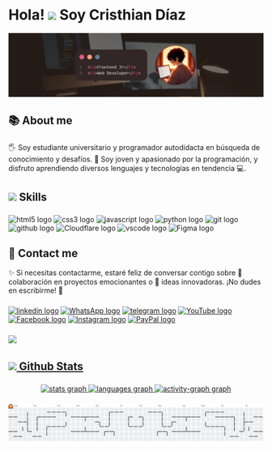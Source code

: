 <h1 align="left">Hola! <img src="https://media.giphy.com/media/hvRJCLFzcasrR4ia7z/giphy.gif" width="30"> Soy Cristhian Díaz</h1>

![Banner de LinkedIn](img/banner-github.webp)

###

<h2 align="left">📚 About me</h2>

###

<p align="left">🖐️ Soy estudiante universitario y programador autodidacta en búsqueda de conocimiento y desafíos. 🚀 Soy joven y apasionado por la programación, y disfruto aprendiendo diversos lenguajes y tecnologías en tendencia 💻.<p>

###

<h2 align="left"><img src="https://media2.giphy.com/media/QssGEmpkyEOhBCb7e1/giphy.gif?cid=ecf05e47a0n3gi1bfqntqmob8g9aid1oyj2wr3ds3mg700bl&rid=giphy.gif" width ="25"> Skills</h2>

###

<div align="left">
  <img src="https://cdn.jsdelivr.net/gh/devicons/devicon/icons/html5/html5-original.svg" width="50" height="40" alt="html5 logo"  />
  <img src="https://cdn.jsdelivr.net/gh/devicons/devicon/icons/css3/css3-original.svg" width="50" height="40" alt="css3 logo"  />
  <img src="https://cdn.jsdelivr.net/gh/devicons/devicon/icons/javascript/javascript-original.svg" width="50" height="40" alt="javascript logo"  />
  <img src="https://cdn.jsdelivr.net/gh/devicons/devicon/icons/python/python-original.svg" width="50" height="40" alt="python logo"  />
  <img src="https://cdn.jsdelivr.net/gh/devicons/devicon/icons/git/git-original.svg" width="50" height="40" alt="git logo"  />
  <img src="https://skillicons.dev/icons?i=github" width="50" height="40" alt="github logo"  />
  <img src="https://skillicons.dev/icons?i=cloudflare" width="50" height="40" alt="Cloudflare logo"  />
  <img src="https://cdn.jsdelivr.net/gh/devicons/devicon/icons/vscode/vscode-original.svg" width="50" height="40" alt="vscode logo"  />
  <img src="https://cdn.jsdelivr.net/gh/devicons/devicon/icons/figma/figma-original.svg" width="50" height="40" alt="Figma logo"  />
</div>

###

<h2 align="left">💬 Contact me</h2>
<p>✨ Si necesitas contactarme, estaré feliz de conversar contigo sobre 🤝 colaboración en proyectos emocionantes o 🌟 ideas innovadoras. ¡No dudes en escribirme! 📩</p>

###

<div align="left">
  <a href="https://www.linkedin.com/in/cristhian-sdp" target="_blank"><img src="https://raw.githubusercontent.com/maurodesouza/profile-readme-generator/master/src/assets/icons/social/linkedin/default.svg" width="50" height="35" alt="linkedin logo"/></a>
  <a href="https://wa.link/tz3lq0" target="_blank"><img src="https://raw.githubusercontent.com/maurodesouza/profile-readme-generator/master/src/assets/icons/social/whatsapp/default.svg" width="50" height="35" alt="WhatsApp logo"/></a>
  <a href="https://t.me/Cristhian_sdp" target="_blank"><img src="https://raw.githubusercontent.com/maurodesouza/profile-readme-generator/master/src/assets/icons/social/telegram/default.svg" width="50" height="35" alt="telegram logo"/></a>
  <a href="https://www.youtube.com/@cristhian-sdp" target="_blank"><img src="https://raw.githubusercontent.com/maurodesouza/profile-readme-generator/master/src/assets/icons/social/youtube/default.svg" width="50" height="35" alt="YouTube logo"/></a>
  <a href="https://www.facebook.com/cristhiansdpmo" target="_blank"><img src="https://raw.githubusercontent.com/maurodesouza/profile-readme-generator/master/src/assets/icons/social/facebook/default.svg" width="50" height="35" alt="Facebook logo"/></a>
  <a href="https://www.instagram.com/cristhian_sdp" target="_blank"><img src="https://raw.githubusercontent.com/maurodesouza/profile-readme-generator/master/src/assets/icons/social/instagram/default.svg" width="50" height="35" alt="Instagram logo"/></a>
  <a href="https://paypal.me/csdp010?country.x=PE&locale.x=es_XC" target="_blank"><img src="https://raw.githubusercontent.com/maurodesouza/profile-readme-generator/master/src/assets/icons/social/paypal/default.svg" width="50" height="35" alt="PayPal logo"/</a>
</div>

###

<img src="https://user-images.githubusercontent.com/73097560/115834477-dbab4500-a447-11eb-908a-139a6edaec5c.gif">

<h2 align="left"><img src="https://media.giphy.com/media/iY8CRBdQXODJSCERIr/giphy.gif" width="35"> Github Stats</h2>

###

<div align="center">
  <img src="https://github-readme-stats.vercel.app/api?username=cristhian-sdp&hide_title=false&hide_rank=false&show_icons=true&include_all_commits=true&count_private=true&disable_animations=false&theme=vision-friendly-dark&locale=en&hide_border=true&order=1" height="160" alt="stats graph"  />
  <img src="https://github-readme-stats.vercel.app/api/top-langs?username=cristhian-sdp&locale=en&hide_title=false&layout=compact&card_width=320&langs_count=10&theme=vision-friendly-dark&hide_border=true&order=2" height="160" alt="languages graph"  />
  <img src="https://github-readme-activity-graph.vercel.app/graph?username=cristhian-sdp&radius=16&theme=merko&area=true&order=5&hide_border=true" height="300" alt="activity-graph graph"  />
</div>

###

<picture>
  <source media="(prefers-color-scheme: dark)" srcset="https://raw.githubusercontent.com/cristhian-sdp/cristhian-sdp/output/pacman-contribution-graph-dark.svg">
  <source media="(prefers-color-scheme: light)" srcset="https://raw.githubusercontent.com/cristhian-sdp/cristhian-sdp/output/pacman-contribution-graph.svg">
  <img alt="pacman contribution graph" src="https://raw.githubusercontent.com/cristhian-sdp/cristhian-sdp/output/pacman-contribution-graph.svg">
</picture>

###

